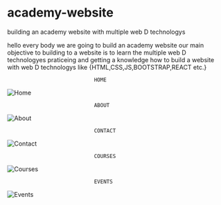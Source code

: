 # academy-website
building an academy website with multiple web D technologys 

hello every body we are going to build an academy website
our main objective to building to a website is to learn the multiple web D technologyes 
praticeing and getting a knowledge how to build a website with web D technologys like {HTML,CSS,JS,BOOTSTRAP,REACT etc.}

                                HOME
![Home](https://user-images.githubusercontent.com/62788378/163179731-22bd1527-7edd-4dd3-8c2e-8673519eaaaf.png)

                                ABOUT
![About](https://user-images.githubusercontent.com/62788378/163179798-dc0e27b4-f1b8-42cd-93be-55a57879f9ff.png)
    
                                CONTACT
![Contact](https://user-images.githubusercontent.com/62788378/163179811-a12bb28c-24cc-46f6-9ce3-9314e75352e7.png)

                                COURSES
![Courses](https://user-images.githubusercontent.com/62788378/163179815-295d8916-d4b0-49b5-8f62-99938ee888b2.png)

                                EVENTS
![Events](https://user-images.githubusercontent.com/62788378/163179816-0426e164-2089-4eb0-9335-caa2b71d16f9.png)
